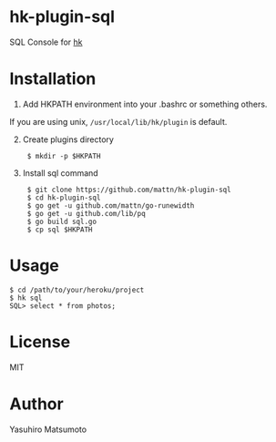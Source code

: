 # hk-plugin-sql

SQL Console for [hk](https://github.com/heroku/hk)

# Installation

1. Add HKPATH environment into your .bashrc or something others.

  If you are using unix, `/usr/local/lib/hk/plugin` is default.

2. Create plugins directory

        $ mkdir -p $HKPATH

3. Install sql command

        $ git clone https://github.com/mattn/hk-plugin-sql
        $ cd hk-plugin-sql
        $ go get -u github.com/mattn/go-runewidth
        $ go get -u github.com/lib/pq
        $ go build sql.go
        $ cp sql $HKPATH

# Usage

    $ cd /path/to/your/heroku/project
    $ hk sql
    SQL> select * from photos;
   
# License

MIT

# Author

Yasuhiro Matsumoto
